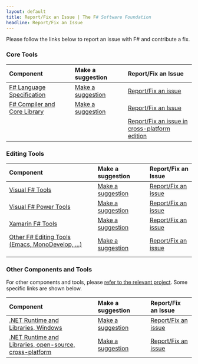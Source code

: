 ```yaml
---
layout: default
title: Report/Fix an Issue | The F# Software Foundation
headline: Report/Fix an Issue
---
```


Please follow the links below to report an issue with F# and contribute a fix.

### Core Tools

| Component         |   | Make a suggestion   |   | Report/Fix an Issue |
|:------------------|:--|:--------------------|:--|:------------------|
| [F# Language Specification](http://fsharp.org/specs/language-spec/)               &nbsp; | &nbsp; | [Make a suggestion](https://fslang.uservoice.com/forums/245727-f-language)     |  &nbsp; |  [Report/Fix an issue](http://fsharp.org/specs/language-spec/)      | 
|  [F# Compiler and Core Library](http://fsharp.github.io/2014/06/18/fsharp-contributions.html)                                            &nbsp; | &nbsp; |  [Make a suggestion](https://fslang.uservoice.com/forums/245727-f-language) |  &nbsp; |  [Report/Fix an Issue](http://visualfsharp.codeplex.com) | 
|                                                                                   &nbsp; | &nbsp; |                                                                                |  &nbsp; |  [Report/Fix an issue in cross-platform edition](http://github.com/fsharp/fsharp) |

### Editing Tools

| Component           |   | Make a suggestion   |   | Report/Fix an Issue |
|:--------------------|:--|:------------------|:--|:------------------|
| [Visual F# Tools](http://msdn.microsoft.com/en-us/library/dd233154.aspx)                                              &nbsp; | &nbsp; |  [Make a suggestion](http://visualstudio.uservoice.com/forums/121579-visual-studio/category/30935-languages-f-tools)     |  | [Report/Fix an issue](http://visualfsharp.codeplex.com) |
| [Visual F# Power Tools](http://fsprojects.github.io/VisualFSharpPowerTools/)                             &nbsp; | &nbsp; | [Make a suggestion](http://vfpt.uservoice.com/)     | |    [Report/Fix an issue](https://github.com/fsprojects/VisualFSharpPowerTools/) |
| [Xamarin F# Tools](http://developer.xamarin.com/guides/cross-platform/fsharp/fsharp_support_overview/)   &nbsp; | &nbsp; |  [Make a suggestion](http://fsharpbinding.uservoice.com/)     | |   [Report/Fix an issue](http://fsharp.github.io/fsharpbinding/) |
| [Other F# Editing Tools (Emacs, MonoDevelop, ...)](http://fsharp.github.io/fsharpbinding/)               &nbsp; | &nbsp; | [Make a suggestion](http://fsharpbinding.uservoice.com/)     | |  [Report/Fix an issue](http://fsharp.github.io/fsharpbinding/) |

### Other Components and Tools

For other components and tools, please [refer to the relevant project](http://fsharp.org/community/projects). Some specific links are shown below.

| Component         |   | Make a suggestion   |   | Report/Fix an Issue |
|:------------------|:--|:--------------------|:--|:------------------|
| [.NET Runtime and Libraries, Windows](http://www.microsoft.com/net)                                     &nbsp; | &nbsp; | [Make a suggestion](http://visualstudio.uservoice.com/forums/121579-visual-studio/category/31481-net)     |  &nbsp; |  [Report/Fix an issue](http://connect.microsoft.com/visualstudio) | 
| [.NET Runtime and Libraries, open-source, cross-platform](http://www.mono-project.com/)                 &nbsp; | &nbsp; | [Make a suggestion](http://www.mono-project.com/community/)     |  &nbsp; | [Report/Fix an issue](http://www.mono-project.com/community/) |


